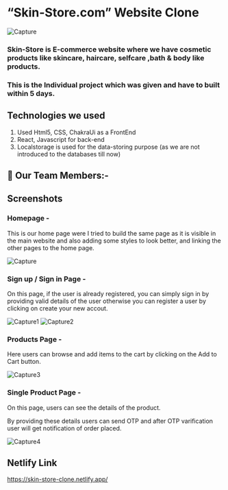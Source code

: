# “Skin-Store.com” Website Clone

![Capture](https://user-images.githubusercontent.com/101567232/190914820-570d3267-c3fc-4995-af96-3e2412c9b7fa.PNG)


### Skin-Store is E-commerce website where we have cosmetic products like skincare, haircare, selfcare ,bath & body like products.

### This is the Individual project which was given and have to built within 5 days.

## Technologies we used

1. Used Html5, CSS, ChakraUi as a FrontEnd
2. React, Javascript for back-end
3. Localstorage is used for the data-storing purpose (as we are not introduced to the databases till now)

## 🚀 Our Team Members:-

## Screenshots

### Homepage -

This is our home page were I tried to build the same page as it is visible in the main website and also adding some styles to look better, and linking the other pages to the home page.


![Capture](https://user-images.githubusercontent.com/101567232/190914820-570d3267-c3fc-4995-af96-3e2412c9b7fa.PNG)

### Sign up / Sign in Page -

On this page, if the user is already registered, you can simply sign in by providing valid details of the user otherwise you can register a user by clicking on create your new accout.

![Capture1](https://user-images.githubusercontent.com/101567232/190914825-8efc087b-e154-480f-be4c-e8a07b6da9f9.PNG)
![Capture2](https://user-images.githubusercontent.com/101567232/190914829-b002bf66-3789-43ae-87c9-0839530ce295.PNG)



### Products Page -

Here users can browse and add items to the cart by clicking on the Add to Cart button.

![Capture3](https://user-images.githubusercontent.com/101567232/190914870-defe60e2-9f47-4d49-905d-7fe71d42a449.PNG)


### Single Product Page -

On this page, users can see the details of the product.

By providing these details users can send OTP and after OTP varification user will get notification of order placed.


![Capture4](https://user-images.githubusercontent.com/101567232/190914874-1d803972-a611-468e-8a07-5321c8d1b545.PNG)

## Netlify Link

https://skin-store-clone.netlify.app/

